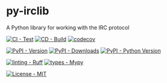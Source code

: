 # py-irclib

A Python library for working with the IRC protocol

[![CI - Test](https://github.com/TotallyNotRobots/py-irclib/actions/workflows/python-tests.yml/badge.svg)](https://github.com/TotallyNotRobots/py-irclib/actions/workflows/python-tests.yml)
[![CD - Build](https://github.com/TotallyNotRobots/py-irclib/actions/workflows/python-publish.yml/badge.svg)](https://github.com/TotallyNotRobots/py-irclib/actions/workflows/python-publish.yml)
[![codecov](https://codecov.io/gh/TotallyNotRobots/py-irclib/graph/badge.svg?token=BMp9fmX55x)](https://codecov.io/gh/TotallyNotRobots/py-irclib)


[![PyPI - Version](https://img.shields.io/pypi/v/py-irclib.svg?logo=pypi&label=PyPI&logoColor=gold)](https://pypi.org/project/py-irclib/)
[![PyPI - Downloads](https://img.shields.io/pypi/dm/py-irclib.svg?color=blue&label=Downloads&logo=pypi&logoColor=gold)](https://pypi.org/project/py-irclib/)
[![PyPI - Python Version](https://img.shields.io/pypi/pyversions/py-irclib.svg?logo=python&label=Python&logoColor=gold)](https://pypi.org/project/py-irclib/)

[![linting - Ruff](https://img.shields.io/endpoint?url=https://raw.githubusercontent.com/astral-sh/ruff/main/assets/badge/v2.json)](https://github.com/astral-sh/ruff)
[![types - Mypy](https://img.shields.io/badge/types-Mypy-blue.svg)](https://github.com/python/mypy)

[![License - MIT](https://img.shields.io/badge/license-MIT-9400d3.svg)](https://spdx.org/licenses/)
